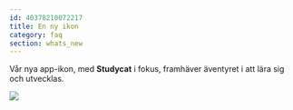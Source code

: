 ```yaml
---
id: 40378210072217
title: En ny ikon
category: faq  
section: whats_new
---
```

Vår nya app-ikon, med **Studycat** i fokus, framhäver äventyret i att lära sig och utvecklas.

![](https://help.studycat.com/hc/article_attachments/40378210068889)